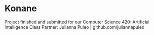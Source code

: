 # Konane
Project finished and submitted for our Computer Science 420: Artificial Intelligence Class
Partner: Julianna Puleo | github.com/juliannapuleo
